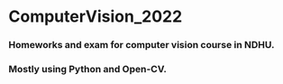# ComputerVision_2022
### Homeworks and exam for computer vision course in NDHU.
### Mostly using Python and Open-CV.
